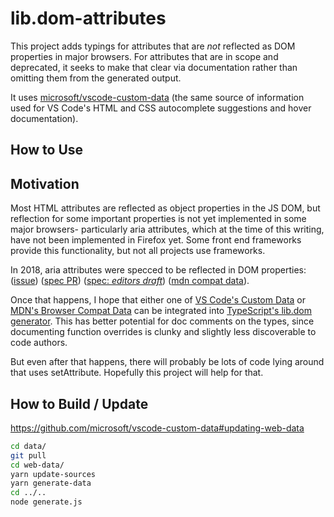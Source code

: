 # lib.dom-attributes

This project adds typings for attributes that are _not_ reflected as DOM properties in major browsers. For attributes that are in scope and deprecated, it seeks to make that clear via documentation rather than omitting them from the generated output.

It uses [microsoft/vscode-custom-data](https://github.com/microsoft/vscode-custom-data) (the same source of information used for VS Code's HTML and CSS autocomplete suggestions and hover documentation).

## How to Use

## Motivation

Most HTML attributes are reflected as object properties in the JS DOM, but reflection for some important properties is not yet implemented in some major browsers- particularly aria attributes, which at the time of this writing, have not been implemented in Firefox yet. Some front end frameworks provide this functionality, but not all projects use frameworks.

In 2018, aria attributes were specced to be reflected in DOM properties: ([issue](https://github.com/w3c/aria/issues/691)) ([spec PR](https://github.com/w3c/aria/pull/708)) ([spec: _editors draft_](https://w3c.github.io/aria/#idl-interface)) ([mdn compat data](https://github.com/mdn/browser-compat-data/blob/main/api/_mixins/ARIAMixin__Element.json)).

Once that happens, I hope that either one of [VS Code's Custom Data](https://github.com/microsoft/vscode-custom-data) or [MDN's Browser Compat Data](https://github.com/mdn/browser-compat-data) can be integrated into [TypeScript's lib.dom generator](https://github.com/microsoft/TypeScript-DOM-lib-generator). This has better potential for doc comments on the types, since documenting function overrides is clunky and slightly less discoverable to code authors.

But even after that happens, there will probably be lots of code lying around that uses setAttribute. Hopefully this project will help for that.

## How to Build / Update

https://github.com/microsoft/vscode-custom-data#updating-web-data

```sh
cd data/
git pull
cd web-data/
yarn update-sources
yarn generate-data
cd ../..
node generate.js
```